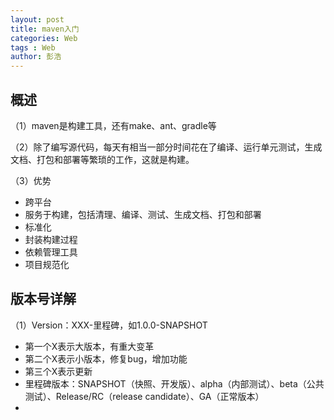 ```yaml
---
layout: post
title: maven入门
categories: Web
tags : Web
author: 彭浩
---
```


## 概述

（1）maven是构建工具，还有make、ant、gradle等

（2）除了编写源代码，每天有相当一部分时间花在了编译、运行单元测试，生成文档、打包和部署等繁琐的工作，这就是构建。

（3）优势

* 跨平台
* 服务于构建，包括清理、编译、测试、生成文档、打包和部署
* 标准化
* 封装构建过程
* 依赖管理工具
* 项目规范化

## 版本号详解

（1）Version：XXX-里程碑，如1.0.0-SNAPSHOT

* 第一个X表示大版本，有重大变革
* 第二个X表示小版本，修复bug，增加功能
* 第三个X表示更新
* 里程碑版本：SNAPSHOT（快照、开发版）、alpha（内部测试）、beta（公共测试）、Release/RC（release candidate）、GA（正常版本）
* 